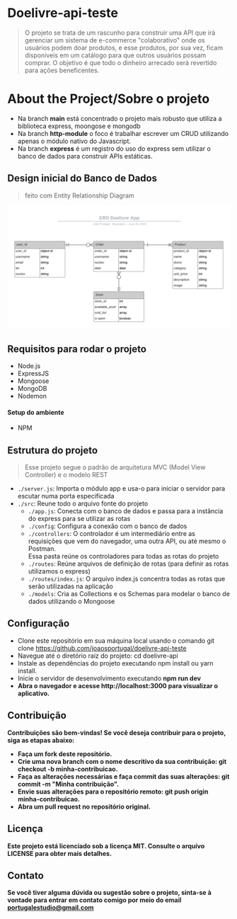 # Doelivre-api-teste

> O projeto se trata de um rascunho para construir uma API que irá gerenciar um sistema de e-commerce "colaborativo" onde os usuários podem doar produtos, e esse produtos, por sua vez, ficam disponíveis em um catálogo para que outros usuários possam comprar. O objetivo é que todo o dinheiro arrecado será revertido para ações beneficentes.

# About the Project/Sobre o projeto

- Na branch <b>main</b> está concentrado o projeto mais robusto que utiliza a biblioteca express, moongose e mongodb
- Na branch <b>http-module</b> o foco é trabalhar escrever um CRUD utilizando apenas o módulo nativo do Javascript.
- Na branch <b>express</b> é um registro do uso do express sem utilizar o banco de dados para construir APIs estáticas.

## Design inicial do Banco de Dados
> feito com Entity Relationship Diagram

<p align="left">
  <img alt="Entity Relationship Diagram Doelivre" src="./src/assets/images/erd.png" />
</p>

## Requisitos para rodar o projeto

- Node.js 
- ExpressJS
- Mongoose
- MongoDB
- Nodemon

#### Setup do ambiente

- NPM

## Estrutura do projeto

> Esse projeto segue o padrão de arquitetura MVC (Model View Controller) e o modelo REST

- `./server.js`: Importa o módulo app e usa-o para iniciar o servidor para escutar numa porta especificada
- `./src`: Reune todo o arquivo fonte do projeto
    - `./app.js`: Conecta com o banco de dados e passa para a instância do express para se utilizar as rotas
    - `./config`: Configura a conexão com o banco de dados
    - `./controllers`: O controlador é um intermediário entre as requisições que vem do navegador, uma outra API, ou até mesmo o Postman. <br/>Essa pasta reúne os controladores para todas as rotas do projeto
    - `./routes`: Reúne arquivos de definição de rotas (para definir as rotas utilizamos o express)
    - `./routes/index.js`: O arquivo index.js concentra todas as rotas que serão utilizadas na aplicação
    - `./models`: Cria as Collections e os Schemas para modelar o banco de dados utilizando o Mongoose

## Configuração
- Clone este repositório em sua máquina local usando o comando git clone https://github.com/joaosportugal/doelivre-api-teste
- Navegue até o diretório raiz do projeto: cd doelivre-api
- Instale as dependências do projeto executando npm install ou yarn install.
- Inicie o servidor de desenvolvimento executando <b>npm run dev</br>
- Abra o navegador e acesse http://localhost:3000 para visualizar o aplicativo.

## Contribuição
Contribuições são bem-vindas! Se você deseja contribuir para o projeto, siga as etapas abaixo:

- Faça um fork deste repositório.
- Crie uma nova branch com o nome descritivo da sua contribuição: git checkout -b minha-contribuicao.
- Faça as alterações necessárias e faça commit das suas alterações: git commit -m "Minha contribuição".
- Envie suas alterações para o repositório remoto: git push origin minha-contribuicao.
- Abra um pull request no repositório original.

## Licença
Este projeto está licenciado sob a licença MIT. Consulte o arquivo LICENSE para obter mais detalhes.

## Contato
Se você tiver alguma dúvida ou sugestão sobre o projeto, sinta-se à vontade para entrar em contato comigo por meio do email portugalestudio@gmail.com
